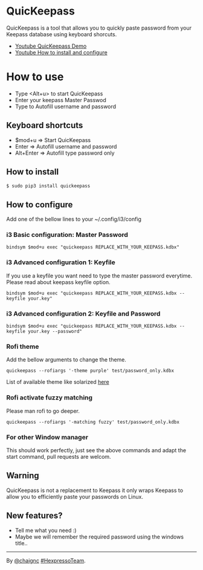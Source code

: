 # QuicKeepass
QuicKeepass is a tool that allows you to quickly paste password from your Keepass database using keyboard shorcuts.

* [Youtube QuicKeepass Demo](https://www.youtube.com/watch?v=1gRADHlXerM)
* [Youtube How to install and configure](https://www.youtube.com/watch?v=R2L0lEDUhGE)

# How to use
* Type <Alt+u> to start QuicKeepass
* Enter your keepass Master Passwod
* Type <Enter> to Autofill username and password

## Keyboard shortcuts

* $mod+u      =>      Start QuicKeepass
* Enter       =>      Autofill username and password
* Alt+Enter   =>      Autofill type password only

## How to install
```sh
$ sudo pip3 install quickeepass
```

## How to configure

Add one of the bellow lines to your ~/.config/i3/config

### i3 Basic configuration: Master Password
```
bindsym $mod+u exec "quickeepass REPLACE_WITH_YOUR_KEEPASS.kdbx"
```

### i3 Advanced configuration 1: Keyfile

If you use a keyfile you want need to type the master password everytime.
Please read about keepass keyfile option.

```
bindsym $mod+u exec "quickeepass REPLACE_WITH_YOUR_KEEPASS.kdbx --keyfile your.key"
```

### i3 Advanced configuration 2: Keyfile and Password

```
bindsym $mod+u exec "quickeepass REPLACE_WITH_YOUR_KEEPASS.kdbx --keyfile your.key --password"
```

### Rofi theme
Add the bellow arguments to change the theme.

```quickeepass --rofiargs '-theme purple' test/password_only.kdbx```

List of available theme like solarized [here](https://github.com/davatorium/rofi-themes/tree/master/Official%20Themes)

### Rofi activate fuzzy matching
Please man rofi to go deeper.

```quickeepass --rofiargs '-matching fuzzy' test/password_only.kdbx```

### For other Window manager

This should work perfectly, just see the above commands and adapt the start command, pull requests are welcom.


## Warning
QuicKeepass is not a replacement to Keepass it only wraps Keepass to allow you to efficiently paste your passwords on Linux.

## New features?
* Tell me what you need :)
* Maybe we will remember the required password using the windows title..

----
By [@chaignc][] [#HexpressoTeam][hexpresso].


[hexpresso]:     https://hexpresso.github.io
[@chaignc]:    https://twitter.com/chaignc
